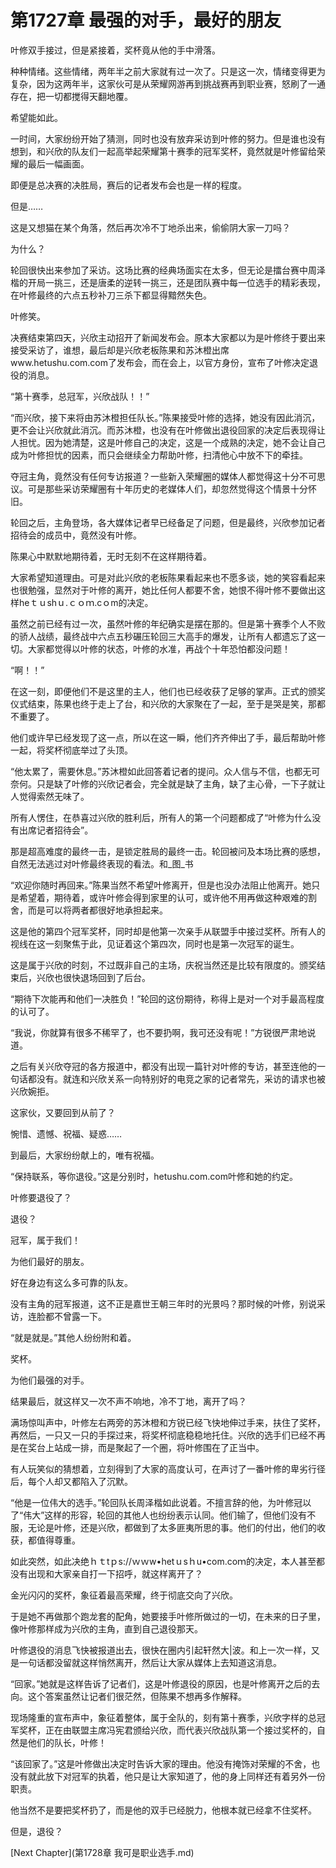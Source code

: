 # 第1727章 最强的对手，最好的朋友

叶修双手接过，但是紧接着，奖杯竟从他的手中滑落。

种种情绪。这些情绪，两年半之前大家就有过一次了。只是这一次，情绪变得更为复杂，因为这两年半，这家伙可是从荣耀网游再到挑战赛再到职业赛，怒刷了一通存在，把一切都搅得天翻地覆。

希望能如此。

一时间，大家纷纷开始了猜测，同时也没有放弃采访到叶修的努力。但是谁也没有想到，和兴欣的队友们一起高举起荣耀第十赛季的冠军奖杯，竟然就是叶修留给荣耀的最后一幅画面。

即便是总决赛的决胜局，赛后的记者发布会也是一样的程度。

但是……

这是又想猫在某个角落，然后再次冷不丁地杀出来，偷偷阴大家一刀吗？

为什么？

轮回很快出来参加了采访。这场比赛的经典场面实在太多，但无论是擂台赛中周泽楷的开局一挑三，还是唐柔的逆转一挑三，还是团队赛中每一位选手的精彩表现，在叶修最终的六点五秒补刀三杀下都显得黯然失色。

叶修笑。

决赛结束第四天，兴欣主动招开了新闻发布会。原本大家都以为是叶修终于要出来接受采访了，谁想，最后却是兴欣老板陈果和苏沐橙出席www.hetushu.com.com了发布会，而在会上，以官方身份，宣布了叶修决定退役的消息。

“第十赛季，总冠军，兴欣战队！！”

“而兴欣，接下来将由苏沐橙担任队长。”陈果接受叶修的选择，她没有因此消沉，更不会让兴欣就此消沉。而苏沐橙，也没有在叶修做出退役回家的决定后表现得让人担忧。因为她清楚，这是叶修自己的决定，这是一个成熟的决定，她不会让自己成为叶修担忧的因素，而只会继续全力帮助叶修，扫清他心中放不下的牵挂。

夺冠主角，竟然没有任何专访报道？一些新入荣耀圈的媒体人都觉得这十分不可思议。可是那些采访荣耀圈有十年历史的老媒体人们，却忽然觉得这个情景十分怀旧。

轮回之后，主角登场，各大媒体记者早已经备足了问题，但是最终，兴欣参加记者招待会的成员中，竟然没有叶修。

陈果心中默默地期待着，无时无刻不在这样期待着。

大家希望知道理由。可是对此兴欣的老板陈果看起来也不愿多谈，她的笑容看起来也很勉强，显然对于叶修的离开，她比任何人都要不舍，她恨不得叶修不要做出这样heｔｕshｕ.ｃｏｍ.cｏm的决定。

虽然之前已经有过一次，虽然叶修的年纪确实是摆在那的。但是第十赛季个人不败的骄人战绩，最终战中六点五秒碾压轮回三大高手的爆发，让所有人都遗忘了这一切。大家都觉得以叶修的状态，叶修的水准，再战个十年恐怕都没问题！

“啊！！”

在这一刻，即便他们不是这里的主人，他们也已经收获了足够的掌声。正式的颁奖仪式结束，陈果也终于走上了台，和兴欣的大家聚在了一起，至于是哭是笑，那都不重要了。

他们或许早已经发现了这一点，所以在这一瞬，他们齐齐伸出了手，最后帮助叶修一起，将奖杯彻底举过了头顶。

“他太累了，需要休息。”苏沐橙如此回答着记者的提问。众人信与不信，也都无可奈何。只是缺了叶修的兴欣记者会，完全就是缺了主角，缺了主心骨，一下子就让人觉得索然无味了。

所有人愣住，在恭喜过兴欣的胜利后，所有人的第一个问题都成了“叶修为什么没有出席记者招待会”。

那是超高难度的最终一击，是锁定胜局的最终一击。轮回被问及本场比赛的感想，自然无法逃过对叶修最终表现的看法。和_图_书

“欢迎你随时再回来。”陈果当然不希望叶修离开，但是也没办法阻止他离开。她只是希望着，期待着，或许叶修会得到家里的认可，或许他不用再做这种艰难的割舍，而是可以将两者都很好地承担起来。

这是他的第四个冠军奖杯，同时却是他第一次亲手从联盟手中接过奖杯。所有人的视线在这一刻聚焦于此，见证着这个第四次，同时也是第一次冠军的诞生。

这是属于兴欣的时刻，不过既非自己的主场，庆祝当然还是比较有限度的。颁奖结束后，兴欣也很快退场回到了后台。

“期待下次能再和他们一决胜负！”轮回的这份期待，称得上是对一个对手最高程度的认可了。

“我说，你就算有很多不稀罕了，也不要扔啊，我可还没有呢！”方锐很严肃地说道。

之后有关兴欣夺冠的各方报道中，都没有出现一篇针对叶修的专访，甚至连他的一句话都没有。就连和兴欣关系一向特别好的电竞之家的记者常先，采访的请求也被兴欣婉拒。

这家伙，又要回到从前了？

惋惜、遗憾、祝福、疑惑……

到最后，大家纷纷献上的，唯有祝福。

“保持联系，等你退役。”这是分别时，hetushu.com.com叶修和她的约定。

叶修要退役了？

退役？

冠军，属于我们！

为他们最好的朋友。

好在身边有这么多可靠的队友。

没有主角的冠军报道，这不正是嘉世王朝三年时的光景吗？那时候的叶修，别说采访，连脸都不曾露一下。

“就是就是。”其他人纷纷附和着。

奖杯。

为他们最强的对手。

结果最后，就这样又一次不声不响地，冷不丁地，离开了吗？

满场惊叫声中，叶修左右两旁的苏沐橙和方锐已经飞快地伸过手来，扶住了奖杯，再然后，一只又一只的手探过来，将奖杯彻底稳稳地托住。兴欣的选手们已经不再是在奖台上站成一排，而是聚起了一个圈，将叶修围在了正当中。

有人玩笑似的猜想着，立刻得到了大家的高度认可，在声讨了一番叶修的卑劣行径后，每个人却又都陷入了沉默。

“他是一位伟大的选手。”轮回队长周泽楷如此说着。不擅言辞的他，为叶修冠以了“伟大”这样的形容，轮回的其他人也纷纷表示认同。他们输了，但他们没有不服，无论是叶修，还是兴欣，都做到了太多匪夷所思的事。他们的付出，他们的收获，都值得尊重。

如此突然，如此决绝ｈｔtｐs://ｗｗw•hetｕsｈu•com.coｍ的决定，本人甚至都没有出现和大家亲自打一下招呼，就这样离开了？

金光闪闪的奖杯，象征着最高荣耀，终于彻底交向了兴欣。

于是她不再做那个跑龙套的配角，她要接手叶修所做过的一切，在未来的日子里，像叶修那样成为兴欣的主角，直到自己退役那天。

叶修退役的消息飞快被报道出去，很快在圈内引起轩然大|波。和上一次一样，又是一句话都没留就这样悄然离开，然后让大家从媒体上去知道这消息。

“回家。”她就是这样告诉了记者们，这是叶修退役的原因，也是叶修离开之后的去向。这个答案虽然让记者们很茫然，但陈果不想再多作解释。

现场隆重的宣布声中，象征着整体，属于全队的，刻有第十赛季，兴欣字样的总冠军奖杯，正在由联盟主席冯宪君颁给兴欣，而代表兴欣战队第一个接过奖杯的，自然是他们的队长，叶修！

“该回家了。”这是叶修做出决定时告诉大家的理由。他没有掩饰对荣耀的不舍，也没有就此放下对冠军的执着，他只是让大家知道了，他的身上同样还有着另外一份职责。

他当然不是要把奖杯扔了，而是他的双手已经脱力，他根本就已经拿不住奖杯。

但是，退役？



[Next Chapter](第1728章 我可是职业选手.md)
